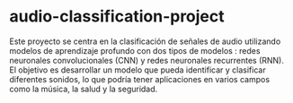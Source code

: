 # audio-classification-project

Este proyecto se centra en la clasificación de señales de audio utilizando modelos de aprendizaje profundo con dos tipos de modelos : redes neuronales convolucionales (CNN) y redes neuronales recurrentes (RNN). El objetivo es desarrollar un modelo que pueda identificar y clasificar diferentes sonidos, lo que podría tener aplicaciones en varios campos como la música, la salud y la seguridad.


